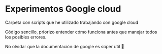 # Experimentos Google cloud
Carpeta con scripts que he utilizado trabajando con google cloud

Código sencillo, priorizo entender cómo funciona antes que manejar todos los posibles errores.

No olvidar que la documentación de google es súper util :eyes:
